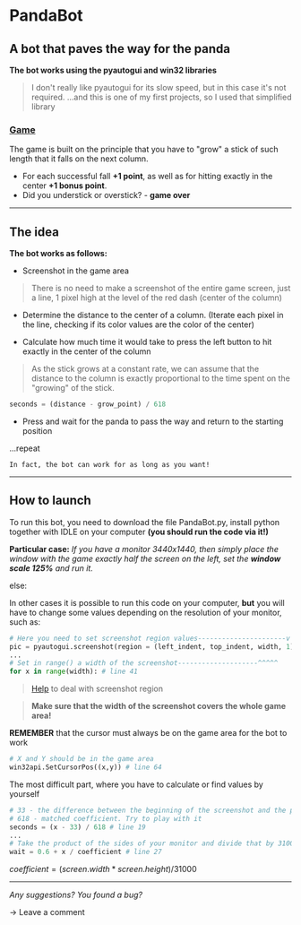# PandaBot

## A bot that paves the way for the panda

**The bot works using the pyautogui and win32 libraries**
>I don't really like pyautogui for its slow speed, but in this case it's not required.
>...and this is one of my first projects, so I used that simplified library

### [Game](https://vk.com/app8025526)

The game is built on the principle that you have to "grow" a stick of such length that it falls on the next column.

- For each successful fall **+1 point**, as well as for hitting exactly in the center **+1 bonus point**.
- Did you understick or overstick? - **game over**

---

## The idea
**The bot works as follows:**
- Screenshot in the game area
> There is no need to make a screenshot of the entire game screen, just a line, 1 pixel high at the level of the red dash (center of the column)
- Determine the distance to the center of a column. (Iterate each pixel in the line, checking if its color values are the color of the center)

- Calculate how much time it would take to press the left button to hit exactly in the center of the column
> As the stick grows at a constant rate, we can assume that the distance to the column is exactly proportional to the time spent on the "growing" of the stick.

```python
seconds = (distance - grow_point) / 618
```
- Press and wait for the panda to pass the way and return to the starting position

...repeat

`In fact, the bot can work for as long as you want!`

---

## How to launch

To run this bot, you need to download the file PandaBot.py, install python together with IDLE on your computer **(you should run the code via it!)**

**Particular case:** *If you have a monitor 3440x1440, then simply place the window with the game exactly half the screen on the left, set the **window scale 125%** and run it.*

else:

In other cases it is possible to run this code on your computer, **but** you will have to change some values depending on the resolution of your monitor, such as:

```python
# Here you need to set screenshot region values----------------------v height
pic = pyautogui.screenshot(region = (left_indent, top_indent, width, 1)) # line 38
...
# Set in range() a width of the screenshot--------------------^^^^^
for x in range(width): # line 41
```
> [Help](https://pyautogui.readthedocs.io/en/latest/screenshot.html) to deal with screenshot region

>**Make sure that the width of the screenshot covers the whole game area!**

**REMEMBER** that the cursor must always be on the game area for the bot to work
```python
# X and Y should be in the game area
win32api.SetCursorPos((x,y)) # line 64
```

The most difficult part, where you have to calculate or find values by yourself
```python
# 33 - the difference between the beginning of the screenshot and the point of growth of the stick
# 618 - matched coefficient. Try to play with it
seconds = (x - 33) / 618 # line 19
...
# Take the product of the sides of your monitor and divide that by 31000. Replace 160 with the result
wait = 0.6 + x / coefficient # line 27
```
$coefficient = (screen.width * screen.height) / 31000$

----

*Any suggestions? You found a bug?*

-> Leave a comment
